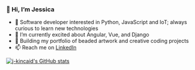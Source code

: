### 👋 Hi, I’m Jessica
- 👀  Software developer interested in Python, JavaScript and IoT; always curious to learn new technologies
- 🌱  I’m currently excited about Angular, Vue, and Django
- 💞️  Building my portfolio of beaded artwork and creative coding projects
- 📫  Reach me on <a href="https://www.linkedin.com/in/jessicakincaid" target="_blank">LinkedIn</a>


[![j-kincaid's GitHub stats](https://github-readme-stats.vercel.app/api?username=j-kincaid)](https://github.com/j-kincaid/show_icons=true&theme=transparentgithub-readme-stats) 


